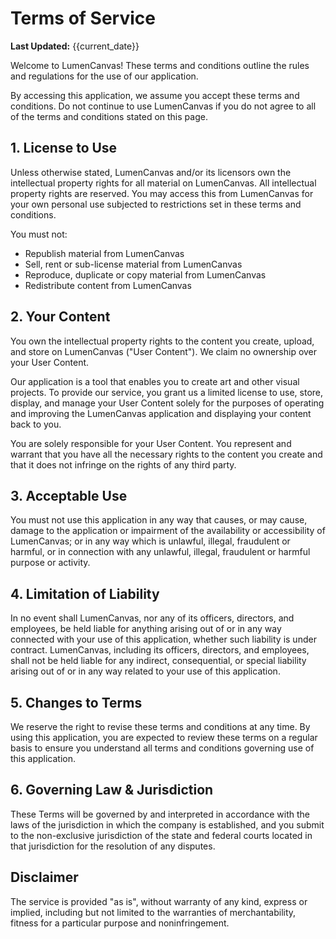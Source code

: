 # Terms of Service

**Last Updated:** {{current_date}}

Welcome to LumenCanvas! These terms and conditions outline the rules and regulations for the use of our application.

By accessing this application, we assume you accept these terms and conditions. Do not continue to use LumenCanvas if you do not agree to all of the terms and conditions stated on this page.

## 1. License to Use

Unless otherwise stated, LumenCanvas and/or its licensors own the intellectual property rights for all material on LumenCanvas. All intellectual property rights are reserved. You may access this from LumenCanvas for your own personal use subjected to restrictions set in these terms and conditions.

You must not:
- Republish material from LumenCanvas
- Sell, rent or sub-license material from LumenCanvas
- Reproduce, duplicate or copy material from LumenCanvas
- Redistribute content from LumenCanvas

## 2. Your Content

You own the intellectual property rights to the content you create, upload, and store on LumenCanvas ("User Content"). We claim no ownership over your User Content.

Our application is a tool that enables you to create art and other visual projects. To provide our service, you grant us a limited license to use, store, display, and manage your User Content solely for the purposes of operating and improving the LumenCanvas application and displaying your content back to you.

You are solely responsible for your User Content. You represent and warrant that you have all the necessary rights to the content you create and that it does not infringe on the rights of any third party.

## 3. Acceptable Use

You must not use this application in any way that causes, or may cause, damage to the application or impairment of the availability or accessibility of LumenCanvas; or in any way which is unlawful, illegal, fraudulent or harmful, or in connection with any unlawful, illegal, fraudulent or harmful purpose or activity.

## 4. Limitation of Liability

In no event shall LumenCanvas, nor any of its officers, directors, and employees, be held liable for anything arising out of or in any way connected with your use of this application, whether such liability is under contract. LumenCanvas, including its officers, directors, and employees, shall not be held liable for any indirect, consequential, or special liability arising out of or in any way related to your use of this application.

## 5. Changes to Terms

We reserve the right to revise these terms and conditions at any time. By using this application, you are expected to review these terms on a regular basis to ensure you understand all terms and conditions governing use of this application.

## 6. Governing Law & Jurisdiction

These Terms will be governed by and interpreted in accordance with the laws of the jurisdiction in which the company is established, and you submit to the non-exclusive jurisdiction of the state and federal courts located in that jurisdiction for the resolution of any disputes.

## Disclaimer

The service is provided "as is", without warranty of any kind, express or implied, including but not limited to the warranties of merchantability, fitness for a particular purpose and noninfringement. 